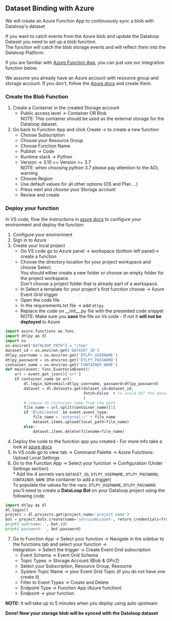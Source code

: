## Dataset Binding with Azure  
  
We will create an Azure Function App to continuously sync a blob with Dataloop's dataset  
  
If you want to catch events from the Azure blob and update the Dataloop Dataset you need to set up a blob function.  
The function will catch the blob storage events and will reflect them into the Dataloop Platform.  
  
If you are familiar with [Azure Function App](https://learn.microsoft.com/en-us/azure/azure-functions/create-first-function-vs-code-python), you can just use our integration function below.  
  
We assume you already have an Azure account with resource group and storage account. If you don't, follow the [Azure docs](https://learn.microsoft.com/en-us/azure/storage/common/storage-account-create) and create them.  
  
### Create the Blob Function  
1. Create a Container in the created Storage account  
   * Public access level -> Container OR Blob  
NOTE: This container should be used as the external storage for the Dataloop dataset.  
2. Go back to Function App and click Create -> to create a new function  
   * Choose Subscription  
   * Choose your Resource Group  
   * Choose Function Name  
   * Publish -> Code  
   * Runtime stack -> Python  
   * Version -> 3.10 >= Version >= 3.7  
   NOTE: when choosing python 3.7 please pay attention to the AOL warning  
   * Choose Region  
   * Use default values for all other options (OS and Plan ...)  
   * Press next and choose your Storage account  
   * Review and create  
  
### Deploy your function  
In VS code, flow the instructions in [azure docs](https://learn.microsoft.com/en-us/azure/azure-functions/create-first-function-vs-code-python) to configure your environment and deploy the function:  
1. Configure your environment  
2. Sign in to Azure  
3. Create your local project  
   * On VS code go to Azure panel -> workspace (bottom left panel)-> create a function  
   * Choose the directory location for your project workspace and choose Select.  
    You should either create a new folder or choose an empty folder for the project workspace.  
    Don't choose a project folder that is already part of a workspace.  
   * In Select a template for your project's first function choose -> Azure Event Grid trigger  
   * Open the code file  
   * In the requirements.txt file -> add ```dtlpy```  
   * Replace the code on \_\_init\_\_.py file with the presented code snippet  
   NOTE: Make sure you **save** the file on Vs code - If not it **will not be deployed** to Azure  
  

```python
import azure.functions as func
import dtlpy as dl
import os
os.environ["DATALOOP_PATH"] = "/tmp"
dataset_id = os.environ.get('DATASET_ID')
dtlpy_username = os.environ.get('DTLPY_USERNAME')
dtlpy_password = os.environ.get('DTLPY_PASSWORD')
container_name = os.environ.get('CONTAINER_NAME')
def main(event: func.EventGridEvent):
    url = event.get_json()['url']
    if container_name in url:
        dl.login_m2m(email=dtlpy_username, password=dtlpy_password)
        dataset = dl.datasets.get(dataset_id=dataset_id,
                                  fetch=False  # to avoid GET the dataset each time
                                  )
        # remove th Container name from the path
        file_name = url.split(container_name)[1]
        if 'BlobCreated' in event.event_type:
            file_name = 'external:/' + file_name
            dataset.items.upload(local_path=file_name)
        else:
            dataset.items.delete(filename=file_name)
```
4. Deploy the code to the function app you created - For more info take a look at [azure docs](https://learn.microsoft.com/en-us/azure/azure-functions/create-first-function-vs-code-python?pivots=python-mode-configuration#deploy-the-project-to-azure)  
5. In VS code go to view tab -> Command Palette -> Azure Functions: Upload Local Settings  
6. Go to the Function App -> Select your function -> Configuration (Under Settings section)  
       * Add the 4 secrets vars `DATASET_ID`, `DTLPY_USERNAME`, `DTLPY_PASSWORD`, `CONTAINER_NAME` (the container to add a trigger)  
    To populate the values for the vars: `DTLPY_USERNAME`, `DTLPY_PASSWORD` you'll need to create a **DataLoop Bot** on your Dataloop project using the following code:  

```python
import dtlpy as dl
dl.login()
project = dl.projects.get(project_name='project name')
bot = project.bots.create(name='serviceAccount', return_credentials=True)
print('username: ', bot.id)
print('password: ', bot.password)
```
7. Go to Function App -> Select your function -> Navigate in the sidebar to the functions tab and select your function ->  
Integration -> Select the trigger -> Create Event Grid subscription  
    * Event Schema -> Event Grid Schema  
    * Topic Types -> Storage Account (Blob & GPv2)  
    * Select your Subscription, Resource Group, Resource  
    * System Topic Name -> your Event Grid Topic (if you do not have one create it)  
    * Filter to Event Types -> Create and Delete  
    * Endpoint Type -> Function App (Azure function)  
    * Endpoint -> your function  
  
**NOTE:** It will take up to 5 minutes when you deploy using auto upstream  
  
  
**Done! Now your storage blob will be synced with the Dataloop dataset**  
